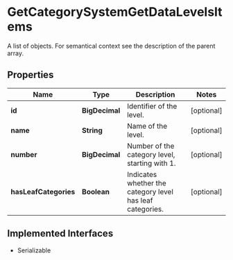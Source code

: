 

# GetCategorySystemGetDataLevelsItems

A list of objects. For semantical context see the description of the parent array.

## Properties

Name | Type | Description | Notes
------------ | ------------- | ------------- | -------------
**id** | **BigDecimal** | Identifier of the level. |  [optional]
**name** | **String** | Name of the level. |  [optional]
**number** | **BigDecimal** | Number of the category level, starting with 1. |  [optional]
**hasLeafCategories** | **Boolean** | Indicates whether the category level has leaf categories. |  [optional]


## Implemented Interfaces

* Serializable


